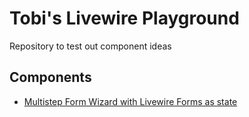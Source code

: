 # Tobi's Livewire Playground

Repository to test out component ideas

## Components
- [Multistep Form Wizard with Livewire Forms as state](https://github.com/TobMoeller/livewire-playground/blob/main/app/Livewire/FormWizard/Wizard.php)
